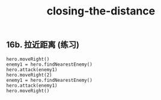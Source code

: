 ﻿---
layout: default
title: closing-the-distance
---
## 16b. 拉近距离 (练习)
```
hero.moveRight()
enemy1 = hero.findNearestEnemy()
hero.attack(enemy1)
hero.moveRight(2)
enemy1 = hero.findNearestEnemy()
hero.attack(enemy1)
hero.moveRight()
```

